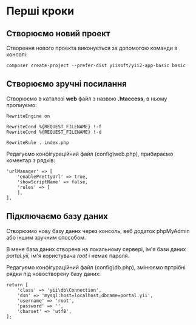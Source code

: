 # Перші кроки

## Створюємо новий проект
Створення нового проекта виконується за допомогою команди в консолі:

	composer create-project --prefer-dist yiisoft/yii2-app-basic basic

## Створюємо зручні посилання
Створюємо в каталозі **web** файл з назвою **.htaccess**, в ньому пропиуємо:

	RewriteEngine on
	
	RewriteCond %{REQUEST_FILENAME} !-f
	RewriteCond %{REQUEST_FILENAME} !-d

	RewriteRule . index.php

Редагуємо конфігураційний файл (config\web.php), прибираємо коментар з рядків:

	'urlManager' => [
		'enablePrettyUrl' => true,
		'showScriptName' => false,
		'rules' => [
		],
	],

## Підключаємо базу даних
Створюэмо нову базу даннх через консоль, веб додаток phpMyAdmin або іншим зручним способом.

В мене база даних створена на локальному сервері, ім'я бази даних *portal.yii*, ім'я користувача *root* і немає пароля.

Редагуємо конфігураційний файл (config\db.php), змінюємо пртрібні рядки під новостворену базу даних:

	return [
		'class' => 'yii\db\Connection',
		'dsn' => 'mysql:host=localhost;dbname=portal.yii',
		'username' => 'root',
		'password' => '',
		'charset' => 'utf8',
	];